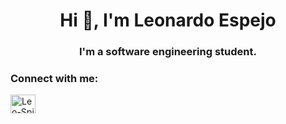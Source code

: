 <h1 align="center">Hi 👋, I'm Leonardo Espejo</h1>
<h3 align="center">I'm a software engineering student.</h3>



<h3 align="left">Connect with me:</h3>
<p align="left">
<a href="https://www.linkedin.com/in/leo-spj/" target="blank"><img align="center" src="https://raw.githubusercontent.com/rahuldkjain/github-profile-readme-generator/master/src/images/icons/Social/linked-in-alt.svg" alt="Leo-Spj" height="30" width="40" /></a>
</p>
